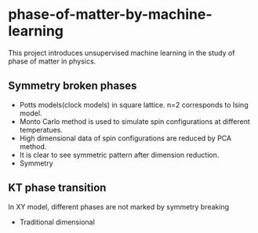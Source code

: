 # phase-of-matter-by-machine-learning 
This project introduces unsupervised machine learning in the study of phase of matter in physics.
## Symmetry broken phases 
- Potts models(clock models) in square lattice. n=2 corresponds to Ising model.
- Monto Carlo method is used to simulate spin configurations at different temperatues. 
- High dimensional data of spin configurations are reduced by PCA method. 
- It is clear to see symmetric pattern after dimension reduction.
- Symmetry         
## KT phase transition   
In XY model, different phases are not marked by symmetry breaking

  - Traditional dimensional                    
